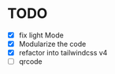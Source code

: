 # TODO

- [x] fix light Mode
- [x] Modularize the code
- [x] refactor into tailwindcss v4
- [ ] qrcode
